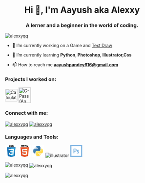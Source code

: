 <h1 align="center">Hi 👋, I'm Aayush aka Alexxy</h1>
<h3 align="center">A lerner and a beginner in the world of coding.</h3>

<p align="left"> <img src="https://komarev.com/ghpvc/?username=alexxyqq&label=Profile%20views&color=02ede9&style=plastic" alt="alexxyqq" /> </p>

- 🔭 I’m currently working on a Game and [Text Draw](https://github.com/AlexxyQQ/Text_Draw)

- 🌱 I’m currently learning **Python, Photoshop, Illustrator,Css**

- 📫 How to reach me **aayushpandey616@gmail.com**


<h3 align="left">Projects I worked on:</h3>
<a href="https://github.com/AlexxyQQ/Tkinter_calculator"> <img align="center" title="Calculator" src="https://i.imgur.com/JDzrSoW.png" height="40" width="40" ></a>
<a href="https://github.com/AlexxyQQ/G-Pass"> <img align="center" title="G-Pass(An offline password manager)" src = "https://i.imgur.com/VX9qswa.png" height="50" width="40"> </a>

<h3 align="left">Connect with me:</h3>
<p align="left">
<a href="https://linkedin.com/in/alexxyqq" target="blank"><img align="center" src="https://raw.githubusercontent.com/rahuldkjain/github-profile-readme-generator/master/src/images/icons/Social/linked-in-alt.svg" alt="alexxyqq" height="30" width="40" /></a>
<a href="https://www.behance.net/alexxyqq" target="blank"><img align="center" src="https://raw.githubusercontent.com/rahuldkjain/github-profile-readme-generator/master/src/images/icons/Social/behance.svg" alt="alexxyqq" height="30" width="40" /></a>
</p>

<h3 align="left">Languages and Tools:</h3>
<p align="left"> 
<img src="https://raw.githubusercontent.com/devicons/devicon/master/icons/css3/css3-original-wordmark.svg" alt="css3" width="40" height="40"/>
<img src="https://raw.githubusercontent.com/devicons/devicon/master/icons/html5/html5-original-wordmark.svg" alt="html5" width="40" height="40"/>
<img src="https://raw.githubusercontent.com/devicons/devicon/master/icons/python/python-original.svg" alt="python" width="40" height="40"/>
<img src="https://www.vectorlogo.zone/logos/adobe_illustrator/adobe_illustrator-icon.svg" alt="illustrator" width="40" height="40"/>
<img src="https://raw.githubusercontent.com/devicons/devicon/master/icons/photoshop/photoshop-line.svg" alt="photoshop" width="40" height="40"/>

</p>

<p><img align="left" src="https://github-readme-stats.vercel.app/api/top-langs?username=alexxyqq&show_icons=true&theme=dark&title_color=6adbd9&hide_border=true&locale=en&layout=compact" alt="alexxyqq" /></p>

<p>&nbsp;<img align="center" src="https://github-readme-stats.vercel.app/api?username=alexxyqq&show_icons=true&theme=dark&title_color=6adbd9&hide_border=true&locale=en" alt="alexxyqq" /></p>

<p><img align="center" src="https://github-readme-streak-stats.herokuapp.com/?user=alexxyqq&" alt="alexxyqq" /></p>
